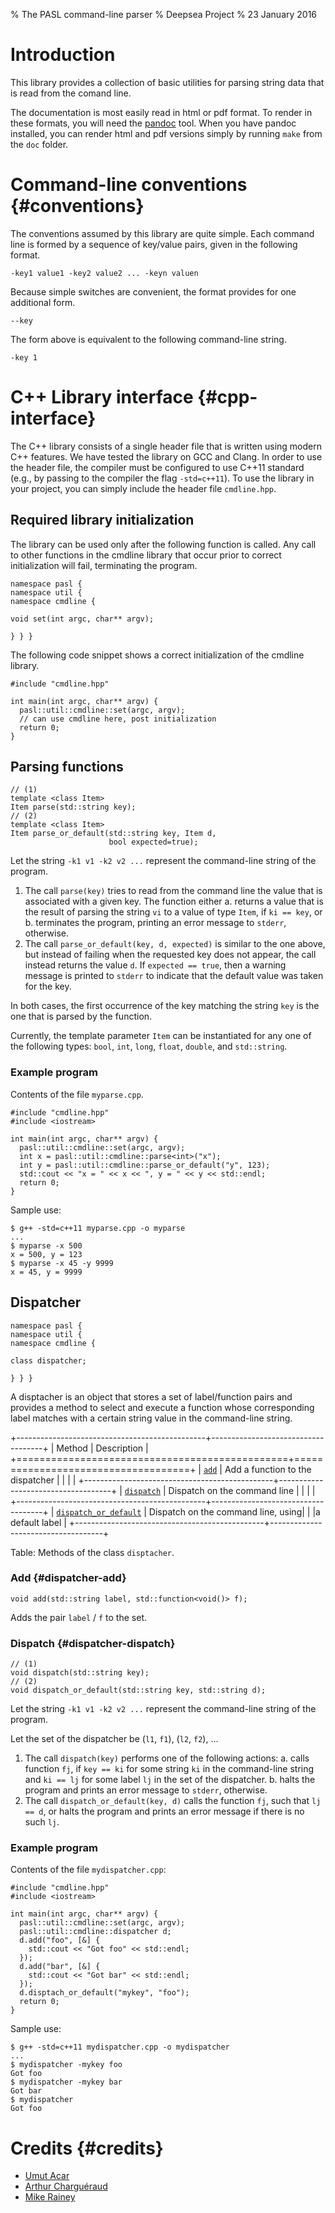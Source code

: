 % The PASL command-line parser
% Deepsea Project
% 23 January 2016

Introduction
============

This library provides a collection of basic utilities for parsing
string data that is read from the comand line.

The documentation is most easily read in html or pdf format. To render
in these formats, you will need the [pandoc](http://pandoc.org/)
tool. When you have pandoc installed, you can render html and pdf
versions simply by running `make` from the `doc` folder.

Command-line conventions {#conventions}
========================

The conventions assumed by this library are quite simple. Each command
line is formed by a sequence of key/value pairs, given in the
following format.

~~~~~~~~~~~~~~~~~~~~~~~~~~~~~~~~~~~~~~~~~~
-key1 value1 -key2 value2 ... -keyn valuen
~~~~~~~~~~~~~~~~~~~~~~~~~~~~~~~~~~~~~~~~~~

Because simple switches are convenient, the format provides for one
additional form.

~~~~~~~~~~~~~~~~~~~~~~~~~~~~~~~~~~~~~~~~~~
--key
~~~~~~~~~~~~~~~~~~~~~~~~~~~~~~~~~~~~~~~~~~

The form above is equivalent to the following command-line string.

~~~~~~~~~~~~~~~~~~~~~~~~~~~~~~~~~~~~~~~~~~
-key 1
~~~~~~~~~~~~~~~~~~~~~~~~~~~~~~~~~~~~~~~~~~

C++ Library interface {#cpp-interface}
=====================

The C++ library consists of a single header file that is written using
modern C++ features. We have tested the library on GCC and Clang. In
order to use the header file, the compiler must be configured to use
C++11 standard (e.g., by passing to the compiler the flag
`-std=c++11`). To use the library in your project, you can simply
include the header file `cmdline.hpp`.

Required library initialization
-------------------------------

The library can be used only after the following function is
called. Any call to other functions in the cmdline library that occur
prior to correct initialization will fail, terminating the program.

~~~~~~~~~~~~~~~~~~~~~~~~~~~~~~~~~~~~~~~~~~ {.cpp}
namespace pasl {
namespace util {
namespace cmdline {

void set(int argc, char** argv);

} } }
~~~~~~~~~~~~~~~~~~~~~~~~~~~~~~~~~~~~~~~~~~

The following code snippet shows a correct initialization of the
cmdline library.

~~~~~~~~~~~~~~~~~~~~~~~~~~~~~~~~~~~~~~~~~~ {.cpp}
#include "cmdline.hpp"

int main(int argc, char** argv) {
  pasl::util::cmdline::set(argc, argv);
  // can use cmdline here, post initialization
  return 0;
}
~~~~~~~~~~~~~~~~~~~~~~~~~~~~~~~~~~~~~~~~~~

Parsing functions
-----------------

~~~~~~~~~~~~~~~~~~~~~~~~~~~~~~~~~~~~~~~~~~ {.cpp}
// (1)
template <class Item>
Item parse(std::string key);
// (2)
template <class Item>
Item parse_or_default(std::string key, Item d,
                      bool expected=true);
~~~~~~~~~~~~~~~~~~~~~~~~~~~~~~~~~~~~~~~~~~

Let the string `-k1 v1 -k2 v2 ...` represent the command-line string
of the program.

1. The call `parse(key)` tries to read from the command line the value
   that is associated with a given key. The function either
     a. returns a value that is the result of parsing the string `vi`
        to a value of type `Item`, if `ki == key`, or
     b. terminates the program, printing an error message to `stderr`,
        otherwise.
2. The call `parse_or_default(key, d, expected)` is similar to the one
   above, but instead of failing when the requested key does not
   appear, the call instead returns the value `d`. If `expected ==
   true`, then a warning message is printed to `stderr` to indicate
   that the default value was taken for the key.

In both cases, the first occurrence of the key matching the string
`key` is the one that is parsed by the function.

Currently, the template parameter `Item` can be instantiated for any
one of the following types: `bool`, `int`, `long`, `float`, `double`,
and `std::string`.

### Example program

Contents of the file `myparse.cpp`.

~~~~~~~~~~~~~~~~~~~~~~~~~~~~~~~~~~~~~~~~~~ {.cpp}
#include "cmdline.hpp"
#include <iostream>

int main(int argc, char** argv) {
  pasl::util::cmdline::set(argc, argv);
  int x = pasl::util::cmdline::parse<int>("x");
  int y = pasl::util::cmdline::parse_or_default("y", 123);
  std::cout << "x = " << x << ", y = " << y << std::endl;
  return 0;
}
~~~~~~~~~~~~~~~~~~~~~~~~~~~~~~~~~~~~~~~~~~

Sample use:

~~~~~~~~~~~~~~~~~~~~~~~~~~~~~~~~~~~~~~~~~~
$ g++ -std=c++11 myparse.cpp -o myparse
...
$ myparse -x 500
x = 500, y = 123
$ myparse -x 45 -y 9999
x = 45, y = 9999
~~~~~~~~~~~~~~~~~~~~~~~~~~~~~~~~~~~~~~~~~~

Dispatcher
----------

~~~~~~~~~~~~~~~~~~~~~~~~~~~~~~~~~~~~~~~~~~ {.cpp}
namespace pasl {
namespace util {
namespace cmdline {

class dispatcher;

} } }
~~~~~~~~~~~~~~~~~~~~~~~~~~~~~~~~~~~~~~~~~~

A disptacher is an object that stores a set of label/function pairs
and provides a method to select and execute a function whose
corresponding label matches with a certain string value in the
command-line string.

+-----------------------------------------------+------------------------------------+
| Method                                        | Description                        |
+===============================================+====================================+
| [`add`](#dispatcher-add)                      | Add a function to the dispatcher   |
|                                               |                                    |
+-----------------------------------------------+------------------------------------+
| [`dispatch`](#dispatcher-dispatch)            | Dispatch on the command line       |
|                                               |                                    |
+-----------------------------------------------+------------------------------------+
| [`dispatch_or_default`](#dispatcher-dispatch) | Dispatch on the command line, using|
|                                               |a default label                     |
+-----------------------------------------------+------------------------------------+
                       
Table: Methods of the class `disptacher`.

### Add {#dispatcher-add}

~~~~~~~~~~~~~~~~~~~~~~~~~~~~~~~~~~~~~~~~~~ {.cpp}
void add(std::string label, std::function<void()> f);
~~~~~~~~~~~~~~~~~~~~~~~~~~~~~~~~~~~~~~~~~~

Adds the pair `label` / `f` to the set.

### Dispatch {#dispatcher-dispatch}

~~~~~~~~~~~~~~~~~~~~~~~~~~~~~~~~~~~~~~~~~~ {.cpp}
// (1)
void dispatch(std::string key);
// (2)
void dispatch_or_default(std::string key, std::string d);
~~~~~~~~~~~~~~~~~~~~~~~~~~~~~~~~~~~~~~~~~~

Let the string `-k1 v1 -k2 v2 ...` represent the command-line string
of the program.

Let the set of the dispatcher be (`l1`, `f1`), (`l2`, `f2`), ...

1. The call `dispatch(key)` performs one of the following actions:
    a. calls function `fj`, if `key == ki` for some string `ki` in the
       command-line string and `ki == lj` for some label `lj` in the
       set of the dispatcher.
    b. halts the program and prints an error message to `stderr`,
       otherwise.
2. The call `dispatch_or_default(key, d)` calls the function `fj`,
   such that `lj == d`, or halts the program and prints an error
   message if there is no such `lj`.

### Example program

Contents of the file `mydispatcher.cpp`:

~~~~~~~~~~~~~~~~~~~~~~~~~~~~~~~~~~~~~~~~~~ {.cpp}
#include "cmdline.hpp"
#include <iostream>

int main(int argc, char** argv) {
  pasl::util::cmdline::set(argc, argv);
  pasl::util::cmdline::dispatcher d;
  d.add("foo", [&] {
    std::cout << "Got foo" << std::endl;
  });
  d.add("bar", [&] {
    std::cout << "Got bar" << std::endl;
  });
  d.disptach_or_default("mykey", "foo");
  return 0;
}
~~~~~~~~~~~~~~~~~~~~~~~~~~~~~~~~~~~~~~~~~~

Sample use:

~~~~~~~~~~~~~~~~~~~~~~~~~~~~~~~~~~~~~~~~~~
$ g++ -std=c++11 mydispatcher.cpp -o mydispatcher
...
$ mydispatcher -mykey foo
Got foo
$ mydispatcher -mykey bar
Got bar
$ mydispatcher
Got foo
~~~~~~~~~~~~~~~~~~~~~~~~~~~~~~~~~~~~~~~~~~

Credits {#credits}
=======

- [Umut Acar](http://www.umut-acar.org/site/umutacar/)
- [Arthur Charguéraud](http://www.chargueraud.org/)
- [Mike Rainey](http://gallium.inria.fr/~rainey/)
